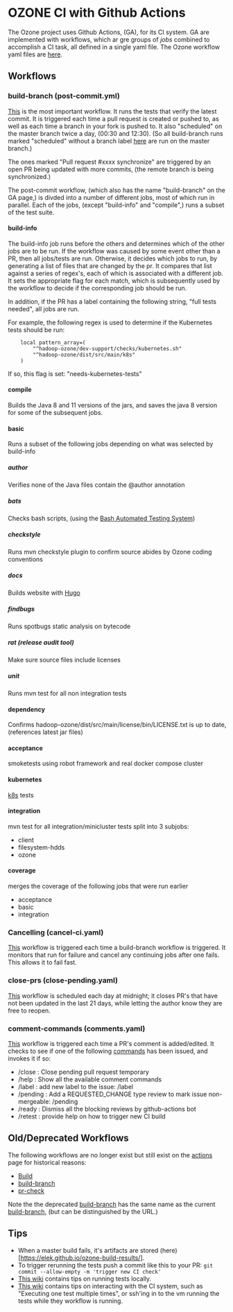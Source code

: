 # OZONE CI with Github Actions

The Ozone project uses Github Actions, (GA), for its CI system.  GA are implemented with workflows, which ar gre groups of *jobs* combined to accomplish a CI task, all defined in a single yaml file.  The Ozone workflow yaml files are [here](./workflows).  

## Workflows

### build-branch (post-commit.yml)
[This](./workflows/post-commit.yml) is the most important workflow.  It runs the tests that verify the latest commit.  It is triggered each time a pull request is created or pushed to, as well as each time a branch in your fork is pushed to.  It also "scheduled" on the master branch twice a day, (00:30 and 12:30).  (So all build-branch runs marked "scheduled" without a branch label [here](https://github.com/apache/ozone/actions/workflows/post-commit.yml) are run on the master branch.)

The ones marked "Pull request #xxxx synchronize" are triggered by an open PR being updated with more commits, (the remote branch is being synchronized.)

The post-commit workflow, (which also has the name "build-branch" on the GA page,) is divded into a number of different jobs, most of which run in parallel.  Each of the jobs, (except "build-info" and "compile",) runs a subset of the test suite.

#### build-info

The build-info job runs before the others and determines which of the other jobs are to be run.  If the workflow was caused by some event other than a PR, then all jobs/tests are run.  Otherwise, it decides which jobs to run, by generating a list of files that are changed by the pr.  It compares that list against a series of regex's, each of which is associated with a different job.  It sets the appropriate flag for each match, which is subsequently used by the workflow to decide if the corresponding job should be run.

In addition, if the PR has a label containing the following string, "full tests needed", all jobs are run.

For example, the following regex is used to determine if the Kubernetes tests should be run:
```
    local pattern_array=(
        "^hadoop-ozone/dev-support/checks/kubernetes.sh"
        "^hadoop-ozone/dist/src/main/k8s"
    )
```
If so, this flag is set: "needs-kubernetes-tests"


#### compile
Builds the Java 8 and 11 versions of the jars, and saves the java 8 version for some of the subsequent jobs.

#### basic
Runs a subset of the following jobs depending on what was selected by build-info

##### author
Verifies none of the Java files contain the @author annotation

##### bats
Checks bash scripts, (using the [Bash Automated Testing System](https://github.com/sstephenson/bats))

##### checkstyle
Runs mvn checkstyle plugin to confirm source abides by Ozone coding conventions

##### docs
Builds website with [Hugo](https://gohugo.io/)

##### findbugs
Runs spotbugs static analysis on bytecode

##### rat (release audit tool) 
Make sure source files include licenses

##### unit
Runs mvn test for all non integration tests

#### dependency
Confirms hadoop-ozone/dist/src/main/license/bin/LICENSE.txt is up to date, (references latest jar files)

#### acceptance
smoketests using robot framework and real docker compose cluster

#### kubernetes
[k8s](./hadoop-ozone/dist/src/main/k8s/examples) tests

#### integration
mvn test for all integration/minicluster tests split into 3 subjobs:
- client
- filesystem-hdds
- ozone

#### coverage
merges the coverage of the following jobs that were run earlier
- acceptance
- basic
- integration

### Cancelling (cancel-ci.yaml)
[This](./workflows/cancel-ci.yaml) workflow is triggered each time a build-branch workflow is triggered.  It monitors that run for failure and cancel any continuing jobs after one fails.  This allows it to fail fast.

### close-prs (close-pending.yaml)
[This](./workflows/close-pending.yaml) workflow is scheduled each day at midnight; it closes PR's that have not been updated in the last 21 days, while letting the author know they are free to reopen.

### comment-commands (comments.yaml)
[This](./workflows/comments.yaml) workflow is triggered each time a PR's comment is added/edited.  It checks to see if one of the following [commands](./comment-commands) has been issued, and invokes it if so:
- /close : Close pending pull request temporary
- /help : Show all the available comment commands
- /label : add new label to the issue: /label <label>
- /pending : Add a REQUESTED_CHANGE type review to mark issue non-mergeable: /pending <reason>
- /ready : Dismiss all the blocking reviews by github-actions bot
- /retest : provide help on how to trigger new CI build


## Old/Deprecated Workflows
The following workflows are no longer exist but still exist on the [actions](https://github.com/apache/ozone/actions) page for historical reasons:
- [Build](https://github.com/apache/ozone/actions/workflows/main.yml)
- [build-branch](https://github.com/apache/ozone/actions/workflows/chaos.yml)
- [pr-check](https://github.com/apache/ozone/actions/workflows/pr.yml)

Note the the deprecated [build-branch](https://github.com/apache/ozone/actions/workflows/chaos.yml) has the same name as the current [build-branch](https://github.com/apache/ozone/actions/workflows/post-commit.yml), (but can be distinguished by the URL.)


## Tips

- When a master build fails, it's artifacts are stored (here)[https://elek.github.io/ozone-build-results/].
- To trigger rerunning the tests push a commit like this to your PR: ```git commit --allow-empty -m 'trigger new CI check'```
- [This wiki](https://cwiki.apache.org/confluence/display/OZONE/Running+Ozone+Smoke+Tests+and+Unit+Tests) contains tips on running tests locally.
- [This wiki](https://cwiki.apache.org/confluence/display/OZONE/Github+Actions+tips+and+tricks) contains tips on interacting with the CI system, such as "Executing one test multiple times", or ssh'ing in to the vm running the tests while they workflow is running.
